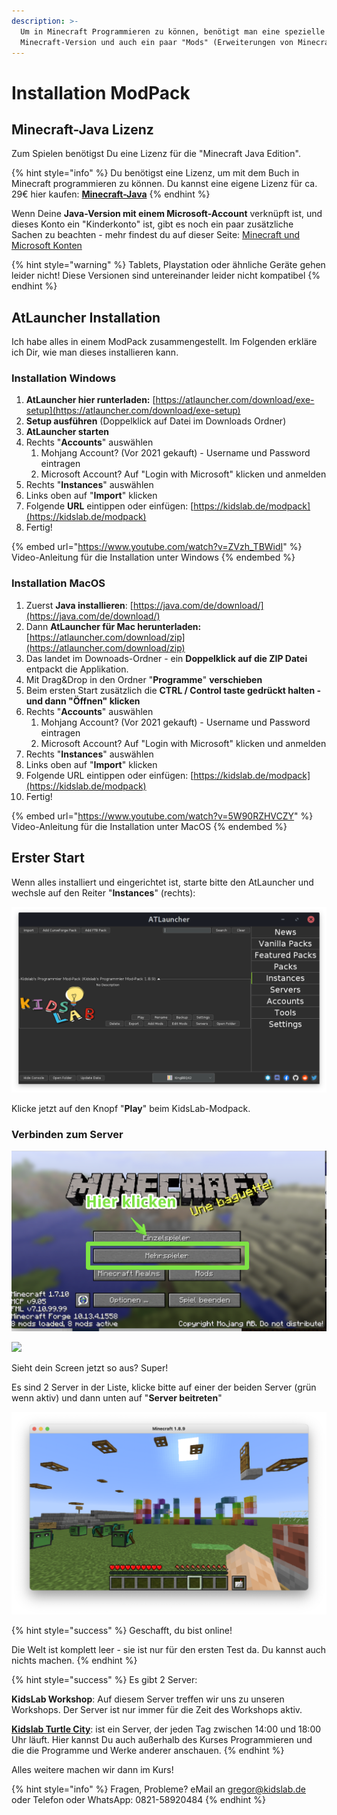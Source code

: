 ```yaml
---
description: >-
  Um in Minecraft Programmieren zu können, benötigt man eine spezielle
  Minecraft-Version und auch ein paar "Mods" (Erweiterungen von Minecraft.)
---
```


# Installation ModPack

## Minecraft-Java Lizenz

Zum Spielen benötigst Du eine Lizenz für die "Minecraft Java Edition".

{% hint style="info" %}
Du benötigst eine Lizenz, um mit dem Buch in Minecraft programmieren zu können. Du kannst eine eigene Lizenz für ca. 29€ hier kaufen: [**Minecraft-Java**](https://www.minecraft.net/de-de/store/minecraft-java-edition)
{% endhint %}

Wenn Deine **Java-Version mit einem Microsoft-Account** verknüpft ist, und dieses Konto ein "Kinderkonto" ist, gibt es noch ein paar zusätzliche Sachen zu beachten - mehr findest du auf dieser Seite: [Minecraft und Microsoft Konten](minecraft-und-microsoft-konten.md)

{% hint style="warning" %}
Tablets, Playstation oder ähnliche Geräte gehen leider nicht! Diese Versionen sind untereinander leider nicht kompatibel
{% endhint %}

## AtLauncher Installation

Ich habe alles in einem ModPack zusammengestellt. Im Folgenden erkläre ich Dir, wie man dieses installieren kann.

### Installation Windows

1. **AtLauncher hier runterladen:** [https://atlauncher.com/download/exe-setup](https://atlauncher.com/download/exe-setup)
2. **Setup ausführen** (Doppelklick auf Datei im Downloads Ordner)
3. **AtLauncher starten**
4. Rechts "**Accounts**" auswählen
   1. Mohjang Account? (Vor 2021 gekauft) - Username und Password eintragen
   2. Microsoft Account? Auf "Login with Microsoft" klicken und anmelden
5. Rechts "**Instances**" auswählen
6. Links oben auf "**Import**" klicken
7. Folgende **URL** eintippen oder einfügen: [https://kidslab.de/modpack](https://kidslab.de/modpack)
8. Fertig!&#x20;

{% embed url="https://www.youtube.com/watch?v=ZVzh_TBWidI" %}
Video-Anleitung für die Installation unter Windows
{% endembed %}

### **Installation MacOS**

1. Zuerst **Java installieren**: [https://java.com/de/download/](https://java.com/de/download/)
2. Dann **AtLauncher für Mac herunterladen:** [https://atlauncher.com/download/zip](https://atlauncher.com/download/zip)
3. Das landet im Downoads-Ordner - ein **Doppelklick auf die ZIP Datei** entpackt die Applikation.
4. Mit Drag\&Drop in den Ordner "**Programme**" **verschieben**
5. Beim ersten Start zusätzlich die **CTRL / Control taste gedrückt halten - und dann "Öffnen" klicken**
6. Rechts "**Accounts**" auswählen
   1. Mohjang Account? (Vor 2021 gekauft) - Username und Password eintragen
   2. Microsoft Account? Auf "Login with Microsoft" klicken und anmelden
7. Rechts "**Instances**" auswählen
8. Links oben auf "**Import**" klicken
9. Folgende URL eintippen oder einfügen: [https://kidslab.de/modpack](https://kidslab.de/modpack)
10. Fertig!&#x20;

{% embed url="https://www.youtube.com/watch?v=5W90RZHVCZY" %}
Video-Anleitung für die Installation unter MacOS
{% endembed %}

## Erster Start

Wenn alles installiert und eingerichtet ist, starte bitte den AtLauncher und wechsle auf den Reiter "**Instances**" (rechts):

![AtLauncher mit installiertem ModPack](../../.gitbook/assets/AtLauncher.png)

Klicke jetzt auf den Knopf "**Play**" beim KidsLab-Modpack.

### Verbinden zum Server

![](../../.gitbook/assets/image.png)

![](<../../.gitbook/assets/Mehrspieler - Serverübersicht.png>)

Sieht dein Screen jetzt so aus? Super!

Es sind 2 Server in der Liste, klicke bitte auf einer der beiden Server (grün wenn aktiv) und dann unten auf "**Server beitreten**"

![](<../../.gitbook/assets/Minecraft 1.8.9 2022-01-04 10-35-22.png>)

{% hint style="success" %}
Geschafft, du bist online!

Die Welt ist komplett leer - sie ist nur für den ersten Test da. Du kannst auch nichts machen.
{% endhint %}

{% hint style="success" %}
Es gibt 2 Server:

**KidsLab Workshop**: Auf diesem Server treffen wir uns zu unseren Workshops. Der Server ist nur immer für die Zeit des Workshops aktiv.

[**Kidslab Turtle City**](../turtlecity.md): ist ein Server, der jeden Tag zwischen 14:00 und 18:00 Uhr läuft. Hier kannst Du auch außerhalb des Kurses Programmieren und die die Programme und Werke anderer anschauen.
{% endhint %}

Alles weitere machen wir dann im Kurs!

{% hint style="info" %}
Fragen, Probleme? eMail an gregor@kidslab.de oder Telefon oder WhatsApp: 0821-58920484
{% endhint %}
